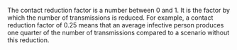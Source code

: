 The contact reduction factor is a number between 0 and 1. It is the factor by which the number of transmissions is reduced. For example, a contact reduction factor of 0.25 means that an average infective person produces one quarter of the number of transmissions compared to a scenario without this reduction. 